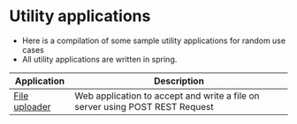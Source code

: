 
# Utility applications

- Here is a compilation of some sample utility applications for random use cases
- All utility applications are written in spring.

Application | Description
|----------|------------|
|[File uploader](file_uploader/README.md)| Web application to accept and write a file on server using POST REST Request |
